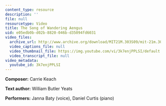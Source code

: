 ```yaml
---
content_type: resource
description: ''
file: null
resourcetype: Video
title: The Song of Wandering Aengus
uid: e05edb0b-d02b-8820-046b-d35094fd6031
video_files:
  archive_url: http://www.archive.org/download/MIT21M.303S09/mit-21m.303-s09-song4_300k.mp4
  video_captions_file: null
  video_thumbnail_file: https://img.youtube.com/vi/3k7enjPPLSI/default.jpg
  video_transcript_file: null
video_metadata:
  youtube_id: 3k7enjPPLSI
---
```


**Composer:** Carrie Keach

**Text author:** William Butler Yeats

**Performers:** Janna Baty (voice), Daniel Curtis (piano)
